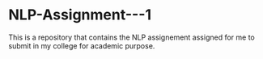# NLP-Assignment---1

This is a repository that contains the NLP assignement assigned for me to submit in my college for academic purpose.
